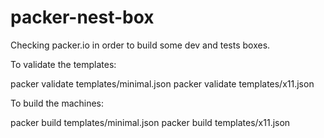 # packer-nest-box
Checking packer.io in order to build some dev and tests boxes.

To validate the templates:

  packer validate templates/minimal.json
  packer validate templates/x11.json
  
To build the machines:

  packer build templates/minimal.json
  packer build templates/x11.json
